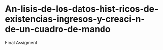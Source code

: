 # An-lisis-de-los-datos-hist-ricos-de-existencias-ingresos-y-creaci-n-de-un-cuadro-de-mando
Final Assigment
